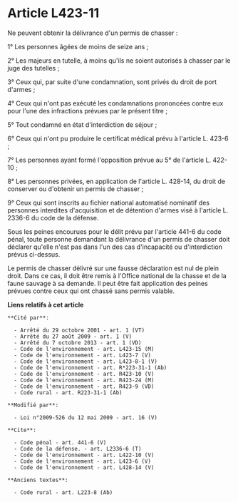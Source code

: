 # Article L423-11

Ne peuvent obtenir la délivrance d'un permis de chasser : 

1° Les personnes âgées de moins de seize ans ; 

2° Les majeurs en tutelle, à moins qu'ils ne soient autorisés à chasser par le juge des tutelles ; 

3° Ceux qui, par suite d'une condamnation, sont privés du droit de port d'armes ; 

4° Ceux qui n'ont pas exécuté les condamnations prononcées contre eux pour l'une des infractions prévues par le présent
titre ; 

5° Tout condamné en état d'interdiction de séjour ; 

6° Ceux qui n'ont pu produire le certificat médical prévu à l'article L. 423-6 ; 

7° Les personnes ayant formé l'opposition prévue au 5° de l'article L. 422-10 ; 

8° Les personnes privées, en application de l'article L. 428-14, du droit de conserver ou d'obtenir un permis de chasser ; 

9° Ceux qui sont inscrits au fichier national automatisé nominatif des personnes interdites d'acquisition et de détention
d'armes visé à l'article L. 2336-6 du code de la défense. 

Sous les peines encourues pour le délit prévu par l'article 441-6 du code pénal, toute personne demandant la délivrance d'un
permis de chasser doit déclarer qu'elle n'est pas dans l'un des cas d'incapacité ou d'interdiction prévus ci-dessus. 

Le permis de chasser délivré sur une fausse déclaration est nul de plein droit. Dans ce cas, il doit être remis à l'Office
national de la chasse et de la faune sauvage à sa demande. Il peut être fait application des peines prévues contre ceux qui
ont chassé sans permis valable.

**Liens relatifs à cet article**

	**Cité par**:

	  - Arrêté du 29 octobre 2001 - art. 1 (VT)
	  - Arrêté du 27 août 2009 - art. 1 (V)
	  - Arrêté du 7 octobre 2013 - art. 1 (VD)
	  - Code de l'environnement - art. L423-15 (M)
	  - Code de l'environnement - art. L423-7 (V)
	  - Code de l'environnement - art. L423-8-1 (V)
	  - Code de l'environnement - art. R*223-31-1 (Ab)
	  - Code de l'environnement - art. R423-10 (V)
	  - Code de l'environnement - art. R423-24 (M)
	  - Code de l'environnement - art. R423-9 (VD)
	  - Code rural - art. R223-31-1 (Ab)

	**Modifié par**:

	  - Loi n°2009-526 du 12 mai 2009 - art. 16 (V)

	**Cite**:

	  - Code pénal - art. 441-6 (V)
	  - Code de la défense. - art. L2336-6 (T)
	  - Code de l'environnement - art. L422-10 (V)
	  - Code de l'environnement - art. L423-6 (V)
	  - Code de l'environnement - art. L428-14 (V)

	**Anciens textes**:

	  - Code rural - art. L223-8 (Ab)

